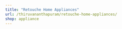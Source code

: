 ```yaml
---
title: "Retouche Home Appliances"
url: /thiruvananthapuram/retouche-home-appliances/
shop: appliance
---
```

